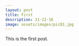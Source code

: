 ```yaml
---
layout: post
title: First
description: 11-22-16
image: assets/images/pic01.jpg
---
```


This is the first post.

